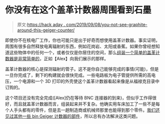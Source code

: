 # 你没有在这个盖革计数器周围看到石墨

> 原文:[https://hack aday . com/2019/09/08/you-not-see-graphite-around-this-geiger-counter/](https://hackaday.com/2019/09/08/you-didnt-see-graphite-around-this-geiger-counter/)

即使你不在核电厂工作，你也可能只是出于好奇而想使用盖革计数器。事实证明，周围有很多自然释放电离辐射的东西，例如花岗岩、太阳或香蕉。如果你曾经想知道这些物体中的任何一个，或者仅仅是你居住的空间，那么[组装一个简单的盖革计数器是非常简单的](https://hackaday.io/project/167385-diy-quickndirty-geiger-counter)，正如【Alex】向我们展示的那样。

盖革计数器的核心是探测辐射的管子。这不是你自己能够完成的事情(可能)，但是一旦你完成了，剩下的构建就会很快完成。一些电路板为电子管提供所需的高电压，一个电源和一个 3D 打印的外壳使这个盖革计数器看起来像是从福禄克目录中订购的。

这个项目还没有完全完成([Alex]仍在等待 BNC 连接器的到来)，但似乎工作得很好，而且就盖革计数器而言，组装起来并不复杂。他确实用车床加工了一些不是每个人手头都有的零件，但是去一趟制造商或机械师那里也能得到那个零件。[我们还见过其他一些 bin Geiger 计数器的部件](https://hackaday.com/2019/08/21/a-cheap-and-cheerful-geiger-counter-build/)，所以总有办法解决这类问题。